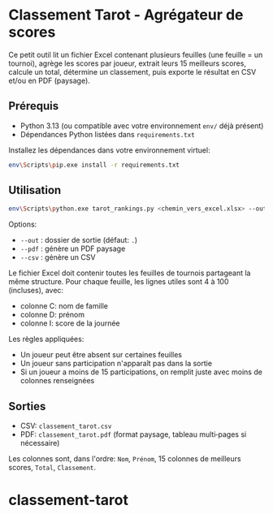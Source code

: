 # Classement Tarot - Agrégateur de scores

Ce petit outil lit un fichier Excel contenant plusieurs feuilles (une feuille = un tournoi), agrège les scores par joueur, extrait leurs 15 meilleurs scores, calcule un total, détermine un classement, puis exporte le résultat en CSV et/ou en PDF (paysage).

## Prérequis

- Python 3.13 (ou compatible avec votre environnement `env/` déjà présent)
- Dépendances Python listées dans `requirements.txt`

Installez les dépendances dans votre environnement virtuel:

```bash
env\Scripts\pip.exe install -r requirements.txt
```

## Utilisation

```bash
env\Scripts\python.exe tarot_rankings.py <chemin_vers_excel.xlsx> --out sorties --pdf --csv
```

Options:
- `--out` : dossier de sortie (défaut: `.`)
- `--pdf` : génère un PDF paysage
- `--csv` : génère un CSV

Le fichier Excel doit contenir toutes les feuilles de tournois partageant la même structure. Pour chaque feuille, les lignes utiles sont 4 à 100 (incluses), avec:
- colonne C: nom de famille
- colonne D: prénom
- colonne I: score de la journée

Les règles appliquées:
- Un joueur peut être absent sur certaines feuilles
- Un joueur sans participation n'apparaît pas dans la sortie
- Si un joueur a moins de 15 participations, on remplit juste avec moins de colonnes renseignées

## Sorties

- CSV: `classement_tarot.csv`
- PDF: `classement_tarot.pdf` (format paysage, tableau multi‑pages si nécessaire)

Les colonnes sont, dans l'ordre: `Nom`, `Prénom`, 15 colonnes de meilleurs scores, `Total`, `Classement`.

# classement-tarot